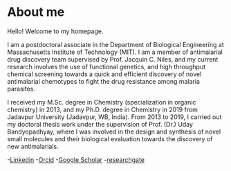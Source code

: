 # About me
Hello! Welcome to my homepage.

I am a postdoctoral associate in the Department of Biological Engineering at Massachusetts Institute of Technology (MIT). I am a member of antimalarial drug discovery team  supervised by Prof. Jacquin C. Niles, and my current research involves the use of functional genetics, and high throughput chemical screening towards a quick and efficient discovery of novel antimalarial chemotypes to fight the drug resistance among malaria parasites.

I received my M.Sc. degree in Chemistry (specialization in organic chemistry) in 2013, and my Ph.D. degree in Chemistry in 2019 from Jadavpur University (Jadavpur, WB, India). From 2013 to 2019, I carried out my doctoral thesis work under the supervision of Prof. (Dr.) Uday Bandyopadhyay, where I was involved in the design and synthesis of novel small molecules and their biological evaluation towards the discovery of new antimalarials.

-[Linkedin](https://www.linkedin.com/in/shubhra-jyoti-saha-a48451100/)
-[Orcid](https://orcid.org/my-orcid)
-[Google Scholar](https://scholar.google.co.in/citations?hl=en&pli=1&user=ZfIVJZQAAAAJ)
-[researchgate](https://www.researchgate.net/profile/Shubhra_Saha)
